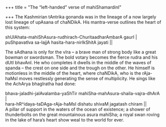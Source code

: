+++
title = "The “left-handed” verse of mahiShamardinI"

+++
The Kashmirian tAntrika gonanda was in the lineage of a now largely lost
lineage of upAsana of chaNDikA. His mantra-verse outlines the heart of
this system:

shUlAhata-mahiShAsura-rudhirach-ChuritaadharAmbarA gaurI |  
puShpavatIva sa-lajjA hasita-hara-nirIkShitA jayati ||

The sAdhana is only for the vIra – a brave man of strong body like a
great bowman or swordsman. The bold votary becomes the fierce rudra and
his dUtI bhavAnI. He who completes it dwells in the middle of the waves
of spanda – the crest on one side and the trough on the other. He
himself is motionless in the middle of the heart, where chaNDikA, who is
the rAja-haMsI moves restlessly generating the sense of multiplicity. He
sings like the AchArya bhagIratha had done:

bhava-jaladhi-jalAvalamba-yaShTir mahiSha-mahAsura-shaila-vajra-dhArA
|  
hara-hR^idaya-taDAga-rAja-haMsI dishatu shivaM jagatash chiram ||  
A pillar of support in the waters of the ocean of existence; a shower of
thunderbolts on the great mountainous asura mahiSha; a royal swan roving
in the lake of hara’s heart show weal to the world for ever.
